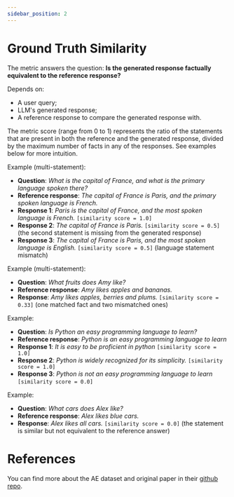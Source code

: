 ```yaml
---
sidebar_position: 2
---
```

# Ground Truth Similarity
The metric answers the question: **Is the generated response factually equivalent 
to the reference response?**

Depends on:
- A user query;
- LLM's generated response;
- A reference response to compare the generated response with.

The metric score (range from 0 to 1) represents the ratio of the statements that are present in both the reference and the generated response, divided by the maximum number of facts in any of the responses. See examples below for more intuition.

Example (multi-statement):
- **Question**: *What is the capital of France, and what is the primary language spoken there?*
- **Reference response**: *The capital of France is Paris, and the primary spoken language is French.*
- **Response 1**: *Paris is the capital of France, and the most spoken language is French.* `[similarity score = 1.0]`
- **Response 2**: *The capital of France is Paris.* `[similarity score = 0.5]` (the second statement is missing from the generated response)
- **Response 3**: *The capital of France is Paris, and the most spoken language is English.* `[similarity score = 0.5]` (language statement mismatch)

Example (multi-statement):
- **Question**: *What fruits does Amy like?*
- **Reference response**: *Amy likes apples and bananas.*
- **Response**: *Amy likes apples, berries and plums.* `[similarity score = 0.33]` (one matched fact and two mismatched ones)

Example:
- **Question**: *Is Python an easy programming language to learn?*
- **Reference response**: *Python is an easy programming language to learn*
- **Response 1**: *It is easy to be proficient in python*  `[similarity score = 1.0]`
- **Response 2**: *Python is widely recognized for its simplicity.* `[similarity score = 1.0]`
- **Response 3**: *Python is not an easy programming language to learn* `[similarity score = 0.0]`

Example:
- **Question**: *What cars does Alex like?*
- **Reference response**: *Alex likes blue cars.*
- **Response**: *Alex likes all cars.* `[similarity score = 0.0]` (the statement is similar but not equivalent to the reference answer)


# References
You can find more about the AE dataset and original paper in their [github repo](https://github.com/google-research-datasets/answer-equivalence-dataset).
